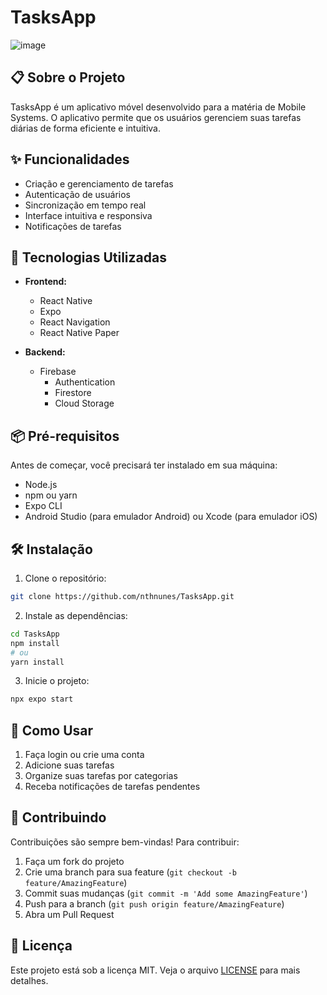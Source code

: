 # TasksApp

![image](https://github.com/nthnunes/TasksApp/assets/37387448/59fe31c8-4aa3-479d-9b77-4288c928e429)

## 📋 Sobre o Projeto

TasksApp é um aplicativo móvel desenvolvido para a matéria de Mobile Systems. O aplicativo permite que os usuários gerenciem suas tarefas diárias de forma eficiente e intuitiva.

## ✨ Funcionalidades

- Criação e gerenciamento de tarefas
- Autenticação de usuários
- Sincronização em tempo real
- Interface intuitiva e responsiva
- Notificações de tarefas

## 🚀 Tecnologias Utilizadas

- **Frontend:**

  - React Native
  - Expo
  - React Navigation
  - React Native Paper

- **Backend:**
  - Firebase
    - Authentication
    - Firestore
    - Cloud Storage

## 📦 Pré-requisitos

Antes de começar, você precisará ter instalado em sua máquina:

- Node.js
- npm ou yarn
- Expo CLI
- Android Studio (para emulador Android) ou Xcode (para emulador iOS)

## 🛠️ Instalação

1. Clone o repositório:

```bash
git clone https://github.com/nthnunes/TasksApp.git
```

2. Instale as dependências:

```bash
cd TasksApp
npm install
# ou
yarn install
```

3. Inicie o projeto:

```bash
npx expo start
```

## 📱 Como Usar

1. Faça login ou crie uma conta
2. Adicione suas tarefas
3. Organize suas tarefas por categorias
4. Receba notificações de tarefas pendentes

## 🤝 Contribuindo

Contribuições são sempre bem-vindas! Para contribuir:

1. Faça um fork do projeto
2. Crie uma branch para sua feature (`git checkout -b feature/AmazingFeature`)
3. Commit suas mudanças (`git commit -m 'Add some AmazingFeature'`)
4. Push para a branch (`git push origin feature/AmazingFeature`)
5. Abra um Pull Request

## 📄 Licença

Este projeto está sob a licença MIT. Veja o arquivo [LICENSE](LICENSE) para mais detalhes.
